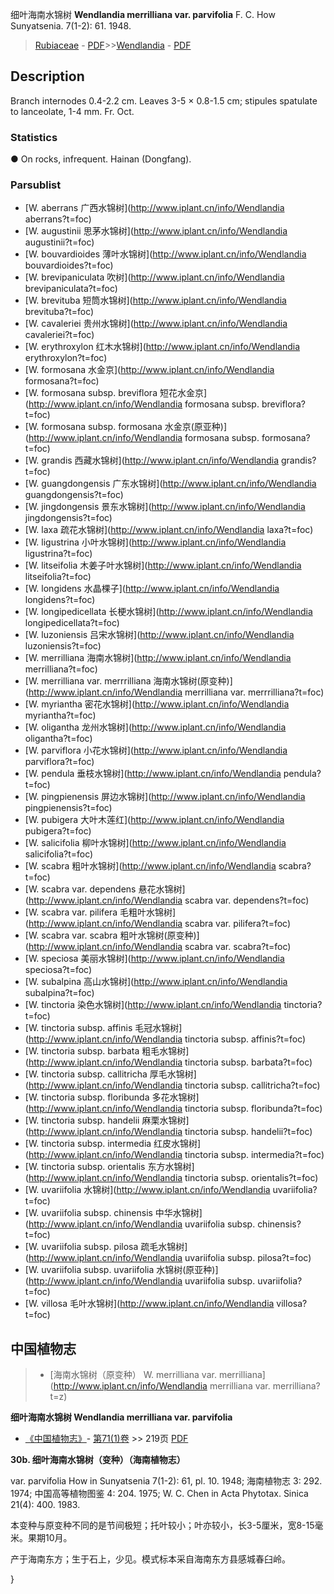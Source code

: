 细叶海南水锦树 **Wendlandia merrilliana var. parvifolia** F. C. How Sunyatsenia. 7(1-2): 61. 1948.

> [Rubiaceae](http://www.iplant.cn/info/Rubiaceae?t=foc) - [PDF](http://www.iplant.cn/foc/pdf/Rubiaceae.pdf)>>[Wendlandia](http://www.iplant.cn/info/Wendlandia?t=foc) - [PDF](http://www.iplant.cn/foc/pdf/Wendlandia.pdf)

## Description

Branch internodes 0.4-2.2 cm. Leaves 3-5 × 0.8-1.5 cm; stipules spatulate to lanceolate, 1-4 mm. Fr. Oct.

### Statistics
● On rocks, infrequent. Hainan (Dongfang).



### Parsublist

* [W.  aberrans  广西水锦树](http://www.iplant.cn/info/Wendlandia aberrans?t=foc)
* [W.  augustinii  思茅水锦树](http://www.iplant.cn/info/Wendlandia augustinii?t=foc)
* [W.  bouvardioides  薄叶水锦树](http://www.iplant.cn/info/Wendlandia bouvardioides?t=foc)
* [W.  brevipaniculata  吹树](http://www.iplant.cn/info/Wendlandia brevipaniculata?t=foc)
* [W.  brevituba  短筒水锦树](http://www.iplant.cn/info/Wendlandia brevituba?t=foc)
* [W.  cavaleriei  贵州水锦树](http://www.iplant.cn/info/Wendlandia cavaleriei?t=foc)
* [W.  erythroxylon  红木水锦树](http://www.iplant.cn/info/Wendlandia erythroxylon?t=foc)
* [W.  formosana  水金京](http://www.iplant.cn/info/Wendlandia formosana?t=foc)
* [W.  formosana subsp. breviflora  短花水金京](http://www.iplant.cn/info/Wendlandia formosana subsp. breviflora?t=foc)
* [W.  formosana subsp. formosana  水金京(原亚种)](http://www.iplant.cn/info/Wendlandia formosana subsp. formosana?t=foc)
* [W.  grandis  西藏水锦树](http://www.iplant.cn/info/Wendlandia grandis?t=foc)
* [W.  guangdongensis  广东水锦树](http://www.iplant.cn/info/Wendlandia guangdongensis?t=foc)
* [W.  jingdongensis  景东水锦树](http://www.iplant.cn/info/Wendlandia jingdongensis?t=foc)
* [W.  laxa  疏花水锦树](http://www.iplant.cn/info/Wendlandia laxa?t=foc)
* [W.  ligustrina  小叶水锦树](http://www.iplant.cn/info/Wendlandia ligustrina?t=foc)
* [W.  litseifolia  木姜子叶水锦树](http://www.iplant.cn/info/Wendlandia litseifolia?t=foc)
* [W.  longidens  水晶棵子](http://www.iplant.cn/info/Wendlandia longidens?t=foc)
* [W.  longipedicellata  长梗水锦树](http://www.iplant.cn/info/Wendlandia longipedicellata?t=foc)
* [W.  luzoniensis  吕宋水锦树](http://www.iplant.cn/info/Wendlandia luzoniensis?t=foc)
* [W.  merrilliana  海南水锦树](http://www.iplant.cn/info/Wendlandia merrilliana?t=foc)
* [W.  merrilliana var. merrrilliana  海南水锦树(原变种)](http://www.iplant.cn/info/Wendlandia merrilliana var. merrrilliana?t=foc)
* [W.  myriantha  密花水锦树](http://www.iplant.cn/info/Wendlandia myriantha?t=foc)
* [W.  oligantha  龙州水锦树](http://www.iplant.cn/info/Wendlandia oligantha?t=foc)
* [W.  parviflora  小花水锦树](http://www.iplant.cn/info/Wendlandia parviflora?t=foc)
* [W.  pendula  垂枝水锦树](http://www.iplant.cn/info/Wendlandia pendula?t=foc)
* [W.  pingpienensis  屏边水锦树](http://www.iplant.cn/info/Wendlandia pingpienensis?t=foc)
* [W.  pubigera  大叶木莲红](http://www.iplant.cn/info/Wendlandia pubigera?t=foc)
* [W.  salicifolia  柳叶水锦树](http://www.iplant.cn/info/Wendlandia salicifolia?t=foc)
* [W.  scabra  粗叶水锦树](http://www.iplant.cn/info/Wendlandia scabra?t=foc)
* [W.  scabra var. dependens  悬花水锦树](http://www.iplant.cn/info/Wendlandia scabra var. dependens?t=foc)
* [W.  scabra var. pilifera  毛粗叶水锦树](http://www.iplant.cn/info/Wendlandia scabra var. pilifera?t=foc)
* [W.  scabra var. scabra  粗叶水锦树(原变种)](http://www.iplant.cn/info/Wendlandia scabra var. scabra?t=foc)
* [W.  speciosa  美丽水锦树](http://www.iplant.cn/info/Wendlandia speciosa?t=foc)
* [W.  subalpina  高山水锦树](http://www.iplant.cn/info/Wendlandia subalpina?t=foc)
* [W.  tinctoria  染色水锦树](http://www.iplant.cn/info/Wendlandia tinctoria?t=foc)
* [W.  tinctoria subsp. affinis  毛冠水锦树](http://www.iplant.cn/info/Wendlandia tinctoria subsp. affinis?t=foc)
* [W.  tinctoria subsp. barbata  粗毛水锦树](http://www.iplant.cn/info/Wendlandia tinctoria subsp. barbata?t=foc)
* [W.  tinctoria subsp. callitricha  厚毛水锦树](http://www.iplant.cn/info/Wendlandia tinctoria subsp. callitricha?t=foc)
* [W.  tinctoria subsp. floribunda  多花水锦树](http://www.iplant.cn/info/Wendlandia tinctoria subsp. floribunda?t=foc)
* [W.  tinctoria subsp. handelii  麻栗水锦树](http://www.iplant.cn/info/Wendlandia tinctoria subsp. handelii?t=foc)
* [W.  tinctoria subsp. intermedia  红皮水锦树](http://www.iplant.cn/info/Wendlandia tinctoria subsp. intermedia?t=foc)
* [W.  tinctoria subsp. orientalis  东方水锦树](http://www.iplant.cn/info/Wendlandia tinctoria subsp. orientalis?t=foc)
* [W.  uvariifolia  水锦树](http://www.iplant.cn/info/Wendlandia uvariifolia?t=foc)
* [W.  uvariifolia subsp. chinensis  中华水锦树](http://www.iplant.cn/info/Wendlandia uvariifolia subsp. chinensis?t=foc)
* [W.  uvariifolia subsp. pilosa  疏毛水锦树](http://www.iplant.cn/info/Wendlandia uvariifolia subsp. pilosa?t=foc)
* [W.  uvariifolia subsp. uvariifolia  水锦树(原亚种)](http://www.iplant.cn/info/Wendlandia uvariifolia subsp. uvariifolia?t=foc)
* [W.  villosa  毛叶水锦树](http://www.iplant.cn/info/Wendlandia villosa?t=foc)

## 中国植物志

> * [海南水锦树（原变种）  W.  merrilliana var. merrilliana](http://www.iplant.cn/info/Wendlandia merrilliana var. merrilliana?t=z)


**细叶海南水锦树 Wendlandia merrilliana var. parvifolia**

* [《中国植物志》](http://www.iplant.cn/frps)- [第71(1)卷](http://www.iplant.cn/frps/vol/71(1)) >> 219页 [PDF](http://www.iplant.cn/frps/pdf/71(1)/219b.PDF)


**30b. 细叶海南水锦树（变种）（海南植物志）**

var. parvifolia How in Sunyatsenia 7(1-2): 61, pl. 10. 1948; 海南植物志 3: 292. 1974; 中国高等植物图鉴 4: 204. 1975; W. C. Chen in Acta Phytotax. Sinica 21(4): 400. 1983.

本变种与原变种不同的是节间极短；托叶较小；叶亦较小，长3-5厘米，宽8-15毫米。果期10月。

产于海南东方；生于石上，少见。模式标本采自海南东方县感城春臼岭。



}